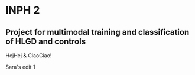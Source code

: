 # INPH 2

## Project for multimodal training and classification of HLGD and controls

HejHej & CiaoCiao!

Sara's edit 1